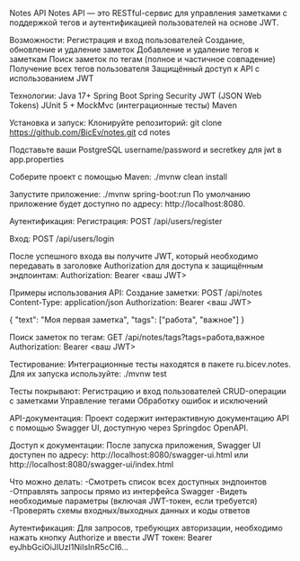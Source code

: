 Notes API
Notes API — это RESTful-сервис для управления заметками с поддержкой тегов и аутентификацией пользователей на основе JWT.

Возможности:
Регистрация и вход пользователей
Создание, обновление и удаление заметок
Добавление и удаление тегов к заметкам
Поиск заметок по тегам (полное и частичное совпадение)
Получение всех тегов пользователя
Защищённый доступ к API с использованием JWT

Технологии:
Java 17+
Spring Boot
Spring Security
JWT (JSON Web Tokens)
JUnit 5 + MockMvc (интеграционные тесты)
Maven

Установка и запуск:
Клонируйте репозиторий:
git clone https://github.com/BicEv/notes.git
cd notes

Подставьте ваши PostgreSQL username/password и secretkey для jwt в app.properties


Соберите проект с помощью Maven:
./mvnw clean install

Запустите приложение:
./mvnw spring-boot:run
По умолчанию приложение будет доступно по адресу: http://localhost:8080.

Аутентификация:
Регистрация: POST /api/users/register

Вход: POST /api/users/login

После успешного входа вы получите JWT, который необходимо передавать в заголовке Authorization для доступа к защищённым эндпоинтам:
Authorization: Bearer <ваш JWT>

Примеры использования API:
Создание заметки:
POST /api/notes
Content-Type: application/json
Authorization: Bearer <ваш JWT>

{
  "text": "Моя первая заметка",
  "tags": ["работа", "важное"]
}

Поиск заметок по тегам:
GET /api/notes/tags?tags=работа,важное
Authorization: Bearer <ваш JWT>

Тестирование:
Интеграционные тесты находятся в пакете ru.bicev.notes. Для их запуска используйте:
./mvnw test

Тесты покрывают:
Регистрацию и вход пользователей
CRUD-операции с заметками
Управление тегами
Обработку ошибок и исключений

API-документация:
Проект содержит интерактивную документацию API с помощью Swagger UI, доступную через Springdoc OpenAPI.

Доступ к документации:
После запуска приложения, Swagger UI доступен по адресу:
http://localhost:8080/swagger-ui.html
или
http://localhost:8080/swagger-ui/index.html

Что можно делать:
-Смотреть список всех доступных эндпоинтов
-Отправлять запросы прямо из интерфейса Swagger
-Видеть необходимые параметры (включая JWT-токен, если требуется)
-Проверять схемы входных/выходных данных и коды ответов

Аутентификация:
Для запросов, требующих авторизации, необходимо нажать кнопку Authorize и ввести JWT токен:
Bearer eyJhbGciOiJIUzI1NiIsInR5cCI6...